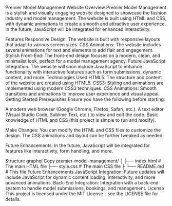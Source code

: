Premier Model Management Website
Overview
Premier Model Management is a stylish and visually engaging website designed to showcase the fashion industry and model management. The website is built using HTML and CSS, with dynamic animations to create a smooth and attractive user experience. In the future, JavaScript will be integrated for enhanced interactivity.

Features
Responsive Design: The website is built with responsive layouts that adapt to various screen sizes.
CSS Animations: The website includes several animations for text and elements to add flair and engagement.
Stylish Front-End: The front-end design focuses on a modern, clean, and minimalist look, perfect for a model management agency.
Future JavaScript Integration: The website will soon include JavaScript to enhance functionality with interactive features such as form submissions, dynamic content, and more.
Technologies Used
HTML5: The structure and content of the website are created using HTML5.
CSS3: Styling and animations are implemented using modern CSS3 techniques.
CSS Animations: Smooth transitions and animations to improve user experience and visual appeal.
Getting Started
Prerequisites
Ensure you have the following before starting:

A modern web browser (Google Chrome, Firefox, Safari, etc.).
A text editor (Visual Studio Code, Sublime Text, etc.) to view and edit the code.
Basic knowledge of HTML and CSS (this project is simple to run and modify).

Make Changes: You can modify the HTML and CSS files to customize the design. The CSS animations and layout can be further tweaked as needed.

Future Enhancements: In the future, JavaScript will be integrated for features like interactivity, form handling, and more.

Structure
graphql
Copy
premier-model-management/
│
├── index.html           # The main HTML file
├── style.css            # The main CSS file
├
└── README.md            # This file
Future Enhancements
JavaScript Integration: Future updates will include JavaScript for dynamic content loading, interactivity, and more advanced animations.
Back-End Integration: Integration with a back-end system to handle model submissions, bookings, and management.
License
This project is licensed under the MIT License - see the LICENSE file for details.

